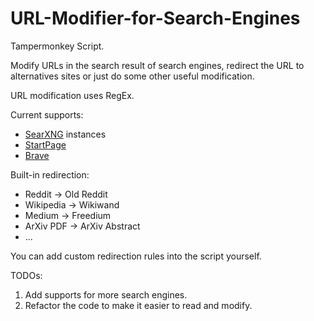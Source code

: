# URL-Modifier-for-Search-Engines
Tampermonkey Script.

Modify URLs in the search result of search engines, redirect the URL to alternatives sites or just do some other useful modification.

URL modification uses RegEx.

Current supports:

- [SearXNG](https://searx.space/) instances
- [StartPage](https://www.startpage.com)
- [Brave](https://search.brave.com)

Built-in redirection:

- Reddit -> Old Reddit
- Wikipedia -> Wikiwand
- Medium -> Freedium
- ArXiv PDF -> ArXiv Abstract
- ...

You can add custom redirection rules into the script yourself.

TODOs:

1. Add supports for more search engines.
2. Refactor the code to make it easier to read and modify.
